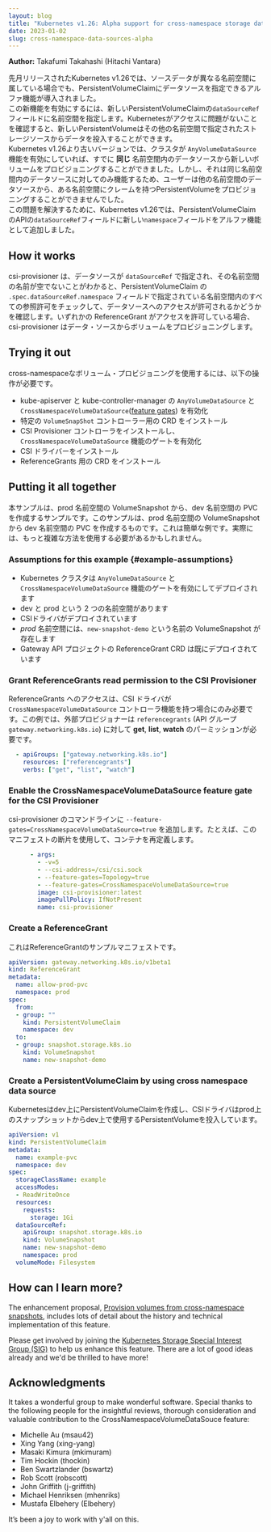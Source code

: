 ```yaml
---
layout: blog
title: "Kubernetes v1.26: Alpha support for cross-namespace storage data sources"
date: 2023-01-02
slug: cross-namespace-data-sources-alpha
---
```


**Author:** Takafumi Takahashi (Hitachi Vantara)

<!--
Kubernetes v1.26, released last month, introduced an alpha feature that lets you specify a data source for a PersistentVolumeClaim, even where the source data belong to a different namespace. With the new feature enabled, you specify a namespace in the `dataSourceRef` field of a new PersistentVolumeClaim. Once Kubernetes checks that access is OK, the new PersistentVolume can populate its data from the storage source specified in that other namespace. Before Kubernetes v1.26, provided your cluster had the `AnyVolumeDataSource` feature enabled, you could already provision new volumes from a data source in the **same** namespace. However, that only worked for the data source in the same namespace, therefore users couldn't provision a PersistentVolume with a claim in one namespace from a data source in other namespace. To solve this problem, Kubernetes v1.26 added a new alpha `namespace` field to `dataSourceRef` field in PersistentVolumeClaim the API.
-->

先月リリースされたKubernetes v1.26では、ソースデータが異なる名前空間に属している場合でも、PersistentVolumeClaimにデータソースを指定できるアルファ機能が導入されました。  
この新機能を有効にするには、新しいPersistentVolumeClaimの`dataSourceRef`フィールドに名前空間を指定します。Kubernetesがアクセスに問題がないことを確認すると、新しいPersistentVolumeはその他の名前空間で指定されたストレージソースからデータを投入することができます。  
Kubernetes v1.26より古いバージョンでは、クラスタが `AnyVolumeDataSource` 機能を有効にしていれば、すでに **同じ** 名前空間内のデータソースから新しいボリュームをプロビジョニングすることができました。しかし、それは同じ名前空間内のデータソースに対してのみ機能するため、ユーザーは他の名前空間のデータソースから、ある名前空間にクレームを持つPersistentVolumeをプロビジョニングすることができませんでした。  
この問題を解決するために、Kubernetes v1.26では、PersistentVolumeClaimのAPIの`dataSourceRef`フィールドに新しい`namespace`フィールドをアルファ機能として追加しました。

## How it works

<!--
Once the csi-provisioner finds that a data source is specified with a `dataSourceRef` that has a non-empty namespace name, it checks all reference grants within the namespace that's specified by the`.spec.dataSourceRef.namespace` field of the PersistentVolumeClaim, in order to see if access to the data source is allowed. If any ReferenceGrant allows access, the csi-provisioner provisions a volume from the data source.
-->

csi-provisioner は、データソースが `dataSourceRef` で指定され、その名前空間の名前が空でないことがわかると、PersistentVolumeClaim の `.spec.dataSourceRef.namespace` フィールドで指定されている名前空間内のすべての参照許可をチェックして、データソースへのアクセスが許可されるかどうかを確認します。いずれかの ReferenceGrant がアクセスを許可している場合、csi-provisioner はデータ・ソースからボリュームをプロビジョニングします。

## Trying it out

<!--
The following things are required to use cross namespace volume provisioning:

* Enable the `AnyVolumeDataSource` and `CrossNamespaceVolumeDataSource` [feature gates](/docs/reference/command-line-tools-reference/feature-gates/) for the kube-apiserver and kube-controller-manager
* Install a CRD for the specific `VolumeSnapShot` controller
* Install the CSI Provisioner controller and enable the `CrossNamespaceVolumeDataSource` feature gate
* Install the CSI driver
* Install a CRD for ReferenceGrants
-->

cross-namespaceなボリューム・プロビジョニングを使用するには、以下の操作が必要です。

* kube-apiserver と kube-controller-manager の `AnyVolumeDataSource` と `CrossNamespaceVolumeDataSource`([feature gates](/docs/reference/command-line-tools-reference/feature-gates/)) を有効化
* 特定の `VolumeSnapShot` コントローラー用の CRD をインストール
* CSI Provisioner コントローラをインストールし、`CrossNamespaceVolumeDataSource` 機能のゲートを有効化
* CSI ドライバーをインストール
* ReferenceGrants 用の CRD をインストール

## Putting it all together

<!--
To see how this works, you can install the sample and try it out. This sample do to create PVC in dev namespace from VolumeSnapshot in prod namespace. That is a simple example. For real world use, you might want to use a more complex approach.
-->

本サンプルは、prod 名前空間の VolumeSnapshot から、dev 名前空間の PVC を作成するサンプルです。このサンプルは、prod 名前空間の VolumeSnapshot から dev 名前空間の PVC を作成するものです。これは簡単な例です。実際には、もっと複雑な方法を使用する必要があるかもしれません。

### Assumptions for this example {#example-assumptions}

<!--
* Your Kubernetes cluster was deployed with `AnyVolumeDataSource` and `CrossNamespaceVolumeDataSource` feature gates enabled
* There are two namespaces, dev and prod
* CSI driver is being deployed
* There is an existing VolumeSnapshot named `new-snapshot-demo` in the _prod_ namespace
* The ReferenceGrant CRD (from the Gateway API project) is already deployed
-->

* Kubernetes クラスタは `AnyVolumeDataSource` と `CrossNamespaceVolumeDataSource` 機能のゲートを有効にしてデプロイされます
* dev と prod という 2 つの名前空間があります
* CSIドライバがデプロイされています
* _prod_ 名前空間には、`new-snapshot-demo` という名前の VolumeSnapshot が存在します
* Gateway API プロジェクトの ReferenceGrant CRD は既にデプロイされています

### Grant ReferenceGrants read permission to the CSI Provisioner

<!--
Access to ReferenceGrants is only needed when the CSI driver has the `CrossNamespaceVolumeDataSource` controller capability. For this example, the external-provisioner needs **get**, **list**, and **watch** permissions for `referencegrants` (API group `gateway.networking.k8s.io`).
-->

ReferenceGrants へのアクセスは、CSI ドライバが `CrossNamespaceVolumeDataSource` コントローラ機能を持つ場合にのみ必要です。この例では、外部プロビジョナーは `referencegrants` (API グループ `gateway.networking.k8s.io`) に対して **get**, **list**, **watch** のパーミッションが必要です。

```yaml
  - apiGroups: ["gateway.networking.k8s.io"]
    resources: ["referencegrants"]
    verbs: ["get", "list", "watch"]
```

### Enable the CrossNamespaceVolumeDataSource feature gate for the CSI Provisioner

<!--
Add `--feature-gates=CrossNamespaceVolumeDataSource=true` to the csi-provisioner command line. For example, use this manifest snippet to redefine the container:
-->

csi-provisioner のコマンドラインに `--feature-gates=CrossNamespaceVolumeDataSource=true` を追加します。たとえば、このマニフェストの断片を使用して、コンテナを再定義します。

```yaml
      - args:
        - -v=5
        - --csi-address=/csi/csi.sock
        - --feature-gates=Topology=true
        - --feature-gates=CrossNamespaceVolumeDataSource=true
        image: csi-provisioner:latest
        imagePullPolicy: IfNotPresent
        name: csi-provisioner
```

### Create a ReferenceGrant

<!--
Here's a manifest for an example ReferenceGrant.
-->

これはReferenceGrantのサンプルマニフェストです。

```yaml
apiVersion: gateway.networking.k8s.io/v1beta1
kind: ReferenceGrant
metadata:
  name: allow-prod-pvc
  namespace: prod
spec:
  from:
  - group: ""
    kind: PersistentVolumeClaim
    namespace: dev
  to:
  - group: snapshot.storage.k8s.io
    kind: VolumeSnapshot
    name: new-snapshot-demo
```

### Create a PersistentVolumeClaim by using cross namespace data source

<!--
Kubernetes creates a PersistentVolumeClaim on dev and the CSI driver populates the PersistentVolume used on dev from snapshots on prod.
-->

Kubernetesはdev上にPersistentVolumeClaimを作成し、CSIドライバはprod上のスナップショットからdev上で使用するPersistentVolumeを投入しています。

```yaml
apiVersion: v1
kind: PersistentVolumeClaim
metadata:
  name: example-pvc
  namespace: dev
spec:
  storageClassName: example
  accessModes:
  - ReadWriteOnce
  resources:
    requests:
      storage: 1Gi
  dataSourceRef:
    apiGroup: snapshot.storage.k8s.io
    kind: VolumeSnapshot
    name: new-snapshot-demo
    namespace: prod
  volumeMode: Filesystem
```

## How can I learn more?

The enhancement proposal, [Provision volumes from cross-namespace snapshots](https://github.com/kubernetes/enhancements/tree/master/keps/sig-storage/3294-provision-volumes-from-cross-namespace-snapshots), includes lots of detail about the history and technical implementation of this feature.

Please get involved by joining the [Kubernetes Storage Special Interest Group (SIG)](https://github.com/kubernetes/community/tree/master/sig-storage)
to help us enhance this feature. There are a lot of good ideas already and we'd be thrilled to have more!

## Acknowledgments

It takes a wonderful group to make wonderful software.
Special thanks to the following people for the insightful reviews,
thorough consideration and valuable contribution to the CrossNamespaceVolumeDataSouce feature:

* Michelle Au (msau42)
* Xing Yang (xing-yang)
* Masaki Kimura (mkimuram)
* Tim Hockin (thockin)
* Ben Swartzlander (bswartz)
* Rob Scott (robscott)
* John Griffith (j-griffith)
* Michael Henriksen (mhenriks)
* Mustafa Elbehery (Elbehery)

It’s been a joy to work with y'all on this.
